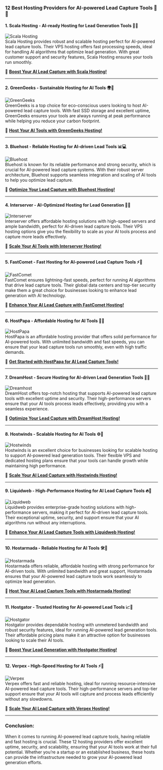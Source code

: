 ### **12 Best Hosting Providers for AI-powered Lead Capture Tools 🤖💡**

#### **1. Scala Hosting - AI-ready Hosting for Lead Generation Tools 🤖🚀**  
![Scala Hosting](https://i.imgur.com/uJ5JIK3.png "Scala Web Hosting")  
Scala Hosting provides robust and scalable hosting perfect for AI-powered lead capture tools. Their VPS hosting offers fast processing speeds, ideal for handling AI algorithms that optimize lead generation. With great customer support and security features, Scala Hosting ensures your tools run smoothly.

🔗 **[Boost Your AI Lead Capture with Scala Hosting!](https://snipitx.com/scala-jy)**  

---

#### **2. GreenGeeks - Sustainable Hosting for AI Tools 🌍🤖**  
![GreenGeeks](https://i.imgur.com/eEwuntu.jpg "GreenGeeks Hosting")  
GreenGeeks is a top choice for eco-conscious users looking to host AI-powered lead capture tools. With fast SSD storage and excellent uptime, GreenGeeks ensures your tools are always running at peak performance while helping you reduce your carbon footprint.

🔗 **[Host Your AI Tools with GreenGeeks Hosting!](https://snipitx.com/greengeeks-jy)**  

---

#### **3. Bluehost - Reliable Hosting for AI-driven Lead Tools 📊💻**  
![Bluehost](https://i.imgur.com/PasFF9E.jpeg "Bluehost Hosting")  
Bluehost is known for its reliable performance and strong security, which is crucial for AI-powered lead capture systems. With their robust server architecture, Bluehost supports seamless integration and scaling of AI tools to help you optimize lead capture.

🔗 **[Optimize Your Lead Capture with Bluehost Hosting!](https://snipitx.com/bluehost-jy)**  

---

#### **4. Interserver - AI-Optimized Hosting for Lead Generation 🚀🤖**  
![Interserver](https://i.imgur.com/OM5dOEW.jpeg "Interserver Hosting")  
Interserver offers affordable hosting solutions with high-speed servers and ample bandwidth, perfect for AI-driven lead capture tools. Their VPS hosting options give you the flexibility to scale as your AI tools process and capture more leads effectively.

🔗 **[Scale Your AI Tools with Interserver Hosting!](https://snipitx.com/interserver-jy)**  

---

#### **5. FastComet - Fast Hosting for AI-powered Lead Capture Tools ⚡🤖**  
![FastComet](https://i.imgur.com/7qgXuWp.png "FastComet Hosting")  
FastComet ensures lightning-fast speeds, perfect for running AI algorithms that drive lead capture tools. Their global data centers and top-tier security make them a great choice for businesses looking to enhance lead generation with AI technology.

🔗 **[Enhance Your AI Lead Capture with FastComet Hosting!](https://snipitx.com/fastcomet-jy)**  

---

#### **6. HostPapa - Affordable Hosting for AI Tools 💼🤖**  
![HostPapa](https://i.imgur.com/ouDTkvl.jpeg "HostPapa Hosting")  
HostPapa is an affordable hosting provider that offers solid performance for AI-powered tools. With unlimited bandwidth and fast speeds, you can ensure that your lead capture tools run smoothly, even with high traffic demands.

🔗 **[Get Started with HostPapa for AI Lead Capture Tools!](https://snipitx.com/hostpapa-jy)**  

---

#### **7. DreamHost - Secure Hosting for AI-driven Lead Generation Tools 🔐🚀**  
![Dreamhost](https://i.imgur.com/rXIg8ip.jpeg "Dreamhost Hosting")  
DreamHost offers top-notch hosting that supports AI-powered lead capture tools with excellent uptime and security. Their high-performance servers ensure that your AI tools process leads effectively, providing you with a seamless experience.

🔗 **[Optimize Your Lead Capture with DreamHost Hosting!](https://snipitx.com/dreamhost-jy)**  

---

#### **8. Hostwinds - Scalable Hosting for AI Tools ⚙️🤖**  
![Hostwinds](https://i.imgur.com/53aSNXx.jpeg "Hostwinds Hosting")  
Hostwinds is an excellent choice for businesses looking for scalable hosting to support AI-powered lead generation tools. Their flexible VPS and dedicated hosting plans ensure that your tools can handle growth while maintaining high performance.

🔗 **[Scale Your AI Lead Capture with Hostwinds Hosting!](https://snipitx.com/hostwinds-jy)**  

---

#### **9. Liquidweb - High-Performance Hosting for AI Lead Capture Tools 🔥🤖**  
![Liquidweb](https://i.imgur.com/4IvT9SC.jpeg "Liquidweb Hosting")  
Liquidweb provides enterprise-grade hosting solutions with high-performance servers, making it perfect for AI-driven lead capture tools. Their exceptional uptime, security, and support ensure that your AI algorithms run without any interruptions.

🔗 **[Enhance Your AI Lead Capture Tools with Liquidweb Hosting!](https://snipitx.com/liquidweb-jy)**  

---

#### **10. Hostarmada - Reliable Hosting for AI Tools 🛠️🤖**  
![Hostarmada](https://i.imgur.com/KFbdf3o.jpeg "Hostarmada Hosting")  
Hostarmada offers reliable, affordable hosting with strong performance for AI-driven tools. With unlimited bandwidth and great support, Hostarmada ensures that your AI-powered lead capture tools work seamlessly to optimize lead generation.

🔗 **[Host Your AI Lead Capture Tools with Hostarmada Hosting!](https://snipitx.com/hostarmada-jy)**  

---

#### **11. Hostgator - Trusted Hosting for AI-powered Lead Tools 📈🤖**  
![Hostgator](https://i.imgur.com/BcVkH57.jpeg "Hostgator Hosting")  
Hostgator provides dependable hosting with unmetered bandwidth and robust security features, ideal for running AI-powered lead generation tools. Their affordable pricing plans make it an attractive option for businesses looking to scale their AI tools.

🔗 **[Boost Your Lead Generation with Hostgator Hosting!](https://snipitx.com/hostgator-jy)**  

---

#### **12. Verpex - High-Speed Hosting for AI Tools ⚡🤖**  
![Verpex](https://i.imgur.com/6x5LhiS.jpeg "Verpex Hosting")  
Verpex offers fast and reliable hosting, ideal for running resource-intensive AI-powered lead capture tools. Their high-performance servers and top-tier support ensure that your AI tools will capture and process leads efficiently without any slowdowns.

🔗 **[Scale Your AI Lead Capture with Verpex Hosting!](https://snipitx.com/verpex-jy)**  

---

### **Conclusion:**

When it comes to running AI-powered lead capture tools, having reliable and fast hosting is crucial. These 12 hosting providers offer excellent uptime, security, and scalability, ensuring that your AI tools work at their full potential. Whether you’re a startup or an established business, these hosts can provide the infrastructure needed to grow your AI-powered lead generation efforts.

